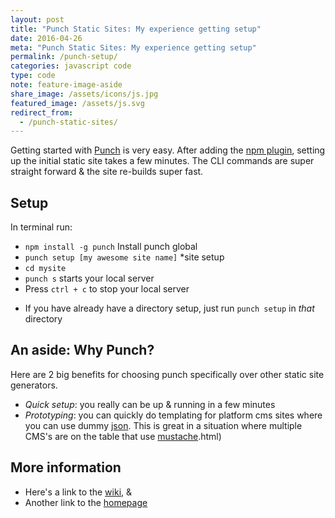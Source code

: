 ```yaml
---
layout: post
title: "Punch Static Sites: My experience getting setup"
date: 2016-04-26
meta: "Punch Static Sites: My experience getting setup"
permalink: /punch-setup/
categories: javascript code
type: code
note: feature-image-aside
share_image: /assets/icons/js.jpg
featured_image: /assets/js.svg
redirect_from:
  - /punch-static-sites/
---
```


Getting started with [Punch](//laktek.github.io/punch/) is very easy. After adding the [npm plugin](//www.npmjs.com/package/punch), setting up the initial static site takes a few minutes. The CLI commands are super straight forward & the site re-builds super fast.

## Setup

In terminal run:

- `npm install -g punch` Install punch global
- `punch setup [my awesome site name]` *site setup
- `cd mysite` 
- `punch s` starts your local server
- Press `ctrl + c` to stop your local server

* If you have already have a directory setup, just run `punch setup` in _that_ directory

## An aside: Why Punch?

Here are 2 big benefits for choosing punch specifically over other static site generators.

- *Quick setup*: you really can be up & running in a few minutes
- *Prototyping*: you can quickly do templating for platform cms sites where you can use dummy [json](//www.json.org/). This is great in a situation where multiple CMS's are on the table that use [mustache](//mustache.github.io/mustache.5).html)

## More information

- Here's a link to the [wiki](//github.com/laktek/punch/wiki), &
- Another link to the [homepage](//laktek.github.io/punch/)



